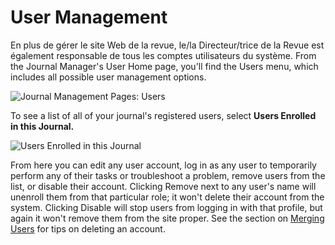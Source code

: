 # User Management

En plus de gérer le site Web de la revue, le/la Directeur/trice de la Revue est également responsable de tous les comptes utilisateurs du système. From the Journal Manager's User Home page, you'll find the Users menu, which includes all possible user management options.

![Journal Management Pages: Users](images/chapter5/jm_users_1.png)

To see a list of all of your journal's registered users, select **Users Enrolled in this Journal.**

![Users Enrolled in this Journal](images/chapter5/jm_users_2.png)

From here you can edit any user account, log in as any user to temporarily perform any of their tasks or troubleshoot a problem, remove users from the list, or disable their account. Clicking Remove next to any user's name will unenroll them from that particular role; it won't delete their account from the system. Clicking Disable will stop users from logging in with that profile, but again it won't remove them from the site proper. See the section on [Merging Users](https://docs.pkp.sfu.ca/learning-ojs-2/en/merge_users) for tips on deleting an account.
